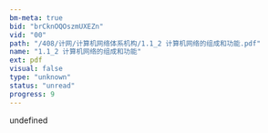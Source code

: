 ```yaml
---
bm-meta: true
bid: "brCknOQOszmUXEZn"
vid: "00"
path: "/408/计网/计算机网络体系机构/1.1_2 计算机网络的组成和功能.pdf"
name: "1.1_2 计算机网络的组成和功能"
ext: pdf
visual: false
type: "unknown"
status: "unread"
progress: 9
---
```

undefined